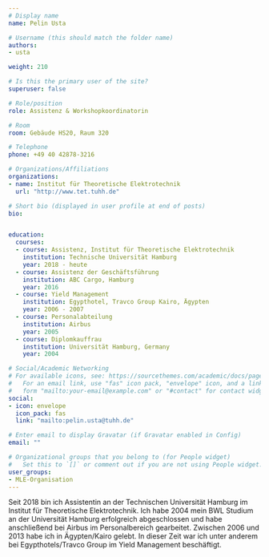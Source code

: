 ```yaml
---
# Display name
name: Pelin Usta

# Username (this should match the folder name)
authors:
- usta

weight: 210

# Is this the primary user of the site?
superuser: false

# Role/position
role: Assistenz & Workshopkoordinatorin

# Room
room: Gebäude HS20, Raum 320

# Telephone
phone: +49 40 42878-3216

# Organizations/Affiliations
organizations:
- name: Institut für Theoretische Elektrotechnik
  url: "http://www.tet.tuhh.de"

# Short bio (displayed in user profile at end of posts)
bio:


education:
  courses:
  - course: Assistenz, Institut für Theoretische Elektrotechnik
    institution: Technische Universität Hamburg
    year: 2018 - heute
  - course: Assistenz der Geschäftsführung
    institution: ABC Cargo, Hamburg
    year: 2016
  - course: Yield Management
    institution: Egypthotel, Travco Group Kairo, Ägypten
    year: 2006 - 2007
  - course: Personalabteilung
    institution: Airbus
    year: 2005
  - course: Diplomkauffrau
    institution: Universität Hamburg, Germany
    year: 2004

# Social/Academic Networking
# For available icons, see: https://sourcethemes.com/academic/docs/page-builder/#icons
#   For an email link, use "fas" icon pack, "envelope" icon, and a link in the
#   form "mailto:your-email@example.com" or "#contact" for contact widget.
social:
- icon: envelope
  icon_pack: fas
  link: "mailto:pelin.usta@tuhh.de"

# Enter email to display Gravatar (if Gravatar enabled in Config)
email: ""

# Organizational groups that you belong to (for People widget)
#   Set this to `[]` or comment out if you are not using People widget.
user_groups:
- MLE-Organisation
---
```


Seit 2018 bin ich Assistentin an der Technischen Universität Hamburg im Institut für Theoretische Elektrotechnik. Ich habe 2004 mein BWL Studium an der Universität Hamburg erfolgreich abgeschlossen und habe anschließend bei Airbus im Personalbereich gearbeitet. Zwischen 2006 und 2013 habe ich in Ägypten/Kairo gelebt. In dieser Zeit war ich unter anderem bei Egypthotels/Travco Group im Yield Management beschäftigt.
